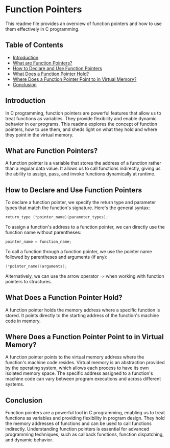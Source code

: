 # Function Pointers

This readme file provides an overview of function pointers and how to use them effectively in C programming.

## Table of Contents
- [Introduction](#introduction)
- [What are Function Pointers?](#what-are-function-pointers)
- [How to Declare and Use Function Pointers](#how-to-declare-and-use-function-pointers)
- [What Does a Function Pointer Hold?](#what-does-a-function-pointer-hold)
- [Where Does a Function Pointer Point to in Virtual Memory?](#where-does-a-function-pointer-point-to-in-virtual-memory)
- [Conclusion](#conclusion)

## Introduction
In C programming, function pointers are powerful features that allow us to treat functions as variables. They provide flexibility and enable dynamic behavior in our programs. This readme explores the concept of function pointers, how to use them, and sheds light on what they hold and where they point in the virtual memory.

## What are Function Pointers?
A function pointer is a variable that stores the address of a function rather than a regular data value. It allows us to call functions indirectly, giving us the ability to assign, pass, and invoke functions dynamically at runtime.

## How to Declare and Use Function Pointers
To declare a function pointer, we specify the return type and parameter types that match the function's signature. Here's the general syntax:

```c
return_type (*pointer_name)(parameter_types);
```

To assign a function's address to a function pointer, we can directly use the function name without parentheses:

```c
pointer_name = function_name;
```

To call a function through a function pointer, we use the pointer name followed by parentheses and arguments (if any):

```c
(*pointer_name)(arguments);
```

Alternatively, we can use the arrow operator `->` when working with function pointers to structures.

## What Does a Function Pointer Hold?
A function pointer holds the memory address where a specific function is stored. It points directly to the starting address of the function's machine code in memory.

## Where Does a Function Pointer Point to in Virtual Memory?
A function pointer points to the virtual memory address where the function's machine code resides. Virtual memory is an abstraction provided by the operating system, which allows each process to have its own isolated memory space. The specific address assigned to a function's machine code can vary between program executions and across different systems.

## Conclusion
Function pointers are a powerful tool in C programming, enabling us to treat functions as variables and providing flexibility in program design. They hold the memory addresses of functions and can be used to call functions indirectly. Understanding function pointers is essential for advanced programming techniques, such as callback functions, function dispatching, and dynamic behavior.
